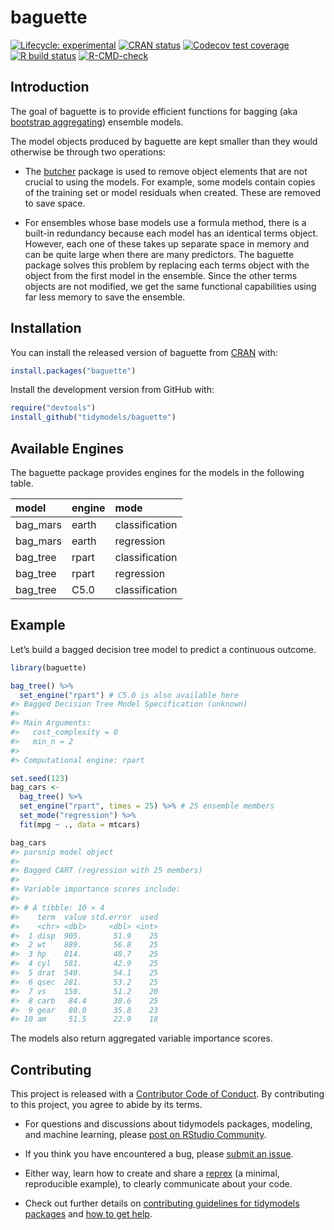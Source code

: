 
<!-- README.md is generated from README.Rmd. Please edit that file -->

# baguette

<!-- badges: start -->

[![Lifecycle:
experimental](https://img.shields.io/badge/lifecycle-experimental-orange.svg)](https://lifecycle.r-lib.org/articles/stages.html)
[![CRAN
status](https://www.r-pkg.org/badges/version/baguette)](https://cran.r-project.org/package=baguette)
[![Codecov test
coverage](https://codecov.io/gh/tidymodels/baguette/branch/main/graph/badge.svg)](https://app.codecov.io/gh/tidymodels/baguette?branch=main)
[![R build
status](https://github.com/tidymodels/baguette/workflows/R-CMD-check/badge.svg)](https://github.com/tidymodels/baguette/actions)
[![R-CMD-check](https://github.com/tidymodels/baguette/workflows/R-CMD-check/badge.svg)](https://github.com/tidymodels/baguette/actions)
<!-- badges: end -->

## Introduction

The goal of baguette is to provide efficient functions for bagging (aka
[bootstrap
aggregating](https://scholar.google.com/scholar?hl=en&as_sdt=0%2C7&q=bagging+predictors+breiman+1996&oq=Bagging+predictors+))
ensemble models.

The model objects produced by baguette are kept smaller than they would
otherwise be through two operations:

-   The [butcher](https://butcher.tidymodels.org/) package is used to
    remove object elements that are not crucial to using the models. For
    example, some models contain copies of the training set or model
    residuals when created. These are removed to save space.

-   For ensembles whose base models use a formula method, there is a
    built-in redundancy because each model has an identical terms
    object. However, each one of these takes up separate space in memory
    and can be quite large when there are many predictors. The baguette
    package solves this problem by replacing each terms object with the
    object from the first model in the ensemble. Since the other terms
    objects are not modified, we get the same functional capabilities
    using far less memory to save the ensemble.

## Installation

You can install the released version of baguette from
[CRAN](https://CRAN.R-project.org) with:

``` r
install.packages("baguette")
```

Install the development version from GitHub with:

``` r
require("devtools")
install_github("tidymodels/baguette")
```

## Available Engines

The baguette package provides engines for the models in the following
table.

| model    | engine | mode           |
|:---------|:-------|:---------------|
| bag_mars | earth  | classification |
| bag_mars | earth  | regression     |
| bag_tree | rpart  | classification |
| bag_tree | rpart  | regression     |
| bag_tree | C5.0   | classification |

## Example

Let’s build a bagged decision tree model to predict a continuous
outcome.

``` r
library(baguette)

bag_tree() %>% 
  set_engine("rpart") # C5.0 is also available here
#> Bagged Decision Tree Model Specification (unknown)
#> 
#> Main Arguments:
#>   cost_complexity = 0
#>   min_n = 2
#> 
#> Computational engine: rpart

set.seed(123)
bag_cars <- 
  bag_tree() %>% 
  set_engine("rpart", times = 25) %>% # 25 ensemble members 
  set_mode("regression") %>% 
  fit(mpg ~ ., data = mtcars)

bag_cars
#> parsnip model object
#> 
#> Bagged CART (regression with 25 members)
#> 
#> Variable importance scores include:
#> 
#> # A tibble: 10 × 4
#>    term  value std.error  used
#>    <chr> <dbl>     <dbl> <int>
#>  1 disp  905.       51.9    25
#>  2 wt    889.       56.8    25
#>  3 hp    814.       48.7    25
#>  4 cyl   581.       42.9    25
#>  5 drat  540.       54.1    25
#>  6 qsec  281.       53.2    25
#>  7 vs    150.       51.2    20
#>  8 carb   84.4      30.6    25
#>  9 gear   80.0      35.8    23
#> 10 am     51.5      22.9    18
```

The models also return aggregated variable importance scores.

## Contributing

This project is released with a [Contributor Code of
Conduct](https://contributor-covenant.org/version/2/0/CODE_OF_CONDUCT.html).
By contributing to this project, you agree to abide by its terms.

-   For questions and discussions about tidymodels packages, modeling,
    and machine learning, please [post on RStudio
    Community](https://community.rstudio.com/new-topic?category_id=15&tags=tidymodels,question).

-   If you think you have encountered a bug, please [submit an
    issue](https://github.com/tidymodels/baguette/issues).

-   Either way, learn how to create and share a
    [reprex](https://reprex.tidyverse.org/articles/articles/learn-reprex.html)
    (a minimal, reproducible example), to clearly communicate about your
    code.

-   Check out further details on [contributing guidelines for tidymodels
    packages](https://www.tidymodels.org/contribute/) and [how to get
    help](https://www.tidymodels.org/help/).
